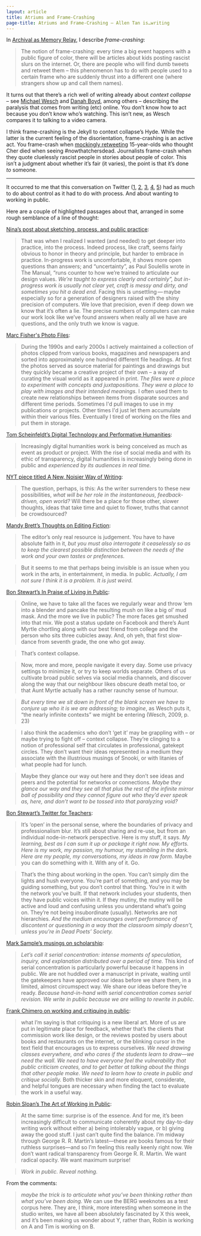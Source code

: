 ```yaml
---
layout: article
title: Atriums and Frame-Crashing
page-title: Atriums and Frame-Crashing – Allen Tan is…writing
---
```

In [Archival as Memory Relay](http://tanmade.com/writing/2013/05/05/archival-as-memory-relay.html), I describe *frame-crashing*:

> The notion of frame-crashing: every time a big event happens with a public figure of color, there will be articles about kids posting rascist slurs on the internet. Or, there are people who will find dumb tweets and retweet them – this phenomenon has to do with people used to a certain frame who are suddenly thrust into a different one (where strangers show up and call them names).

It turns out that there’s a rich well of writing already about *context collapse* – see [Michael Wesch](http://krex.k-state.edu/dspace/bitstream/handle/2097/6302/WeschEME2009.pdf) and [Danah Boyd](http://www.danah.org/papers/FacebookPrivacyTrainwreck.pdf), among others – describing the paralysis that comes from writing (etc) online. You don’t know how to act because you don’t know who’s watching. This isn’t new, as Wesch compares it to talking to a video camera.

I think frame-crashing is the Jekyll to context collapse’s Hyde. While the latter is the current feeling of the disorientation, frame-crashing is an active act. You frame-crash when [mockingly retweeting](http://blogs.wsj.com/speakeasy/2013/04/08/margaret-thatcher-hashtag-confuses-cher-fans/) 15-year-olds who thought Cher died when seeing #nowthatchersdead. Journalists frame-crash when they quote cluelessly rascist people in stories about people of color. This isn’t a judgment about whether it’s  fair (it varies), the point is that it’s done *to* someone.

---

It occurred to me that this conversation on Twitter ([1](https://twitter.com/tealtan/status/338103264992178176), [2](https://twitter.com/tealtan/status/338141656236834816), [3](https://twitter.com/tealtan/status/338141978694930432), [4](https://twitter.com/tealtan/status/338142263521714176), [5](https://twitter.com/unthinkingly/status/338336373218086912)) had as much to do about control as it had to do with process. And about wanting to working in public.

Here are a couple of highlighted passages about that, arranged in some rough semblance of a line of thought:

[Nina’s post about sketching, process, and public practice](http://typographica.org/reports/sketching-out-of-my-comfort-zone-a-type-design-experiment/):

> That was when I realized I wanted (and needed) to get deeper into practice, into the process. Indeed process, like craft, seems fairly obvious to honor in theory and principle, but harder to embrace in practice. In-progress work is uncomfortable, it shows more open questions than answers; and “uncertainty”, as Paul Soulellis wrote in The Manual, “runs counter to how we’re trained to articulate our design values. *We’re taught to express clearly and certainly”, but in-progress work is usually not clear yet, craft is messy and dirty, and sometimes you hit a dead end.* Facing this is unsettling — maybe especially so for a generation of designers raised with the shiny precision of computers. We love that precision, even if deep down we know that it’s often a lie. The precise numbers of computers can make our work look like we’ve found answers when really all we have are questions, and the only truth we know is vague.

[Marc Fisher's Photo Files](https://pinboard.in/u:tealtan/b:de57eba6d6cd):

> During the 1990s and early 2000s I actively maintained a collection of photos clipped from various books, magazines and newspapers and sorted into approximately one hundred different file headings. At first the photos served as source material for paintings and drawings but they quickly became a creative project of their own – a way of curating the visual world as it appeared in print. *The files were a place to experiment with concepts and juxtapositions. They were a place to play with images and their intended meanings.* I often used them to create new relationships between items from disparate sources and different time periods. Sometimes I'd pull images to use in my publications or projects. Other times I'd just let them accumulate within their various files. Eventually I tired of working on the files and put them in storage.

[Tom Scheinfeldt’s Digital Technology and Performative Humanities](https://pinboard.in/u:tealtan/b:af39e413b36a):

> Increasingly digital humanities work is being conceived as much as event as product or project. With the rise of social media and with its ethic of transparency, digital humanities is increasingly being done in public and *experienced by its audiences in real time.*

[NYT piece titled A New, Noisier Way of Writing](http://www.nytimes.com/2012/02/25/us/25iht-currents25.html):

> The question, perhaps, is this: As the writer surrenders to these new possibilities, *what will be her role in the instantaneous, feedback-driven, open world?* Will there be a place for those other, slower thoughts, ideas that take time and quiet to flower, truths that cannot be crowdsourced?

[Mandy Brett’s Thoughts on Editing Fiction](https://pinboard.in/u:tealtan/b:1be1c9f15971):

> The editor’s only real resource is judgement. You have to have absolute faith in it, *but you must also interrogate it ceaselessly so as to keep the clearest possible distinction between the needs of the work and your own tastes or preferences.*

> But it seems to me that perhaps being invisible is an issue when you work in the arts, in entertainment, in media. In public. *Actually, I am not sure I think it is a problem. It is just weird.*

[Bon Stewart’s In Praise of Living in Public](http://theory.cribchronicles.com/2012/10/04/in-praise-of-living-in-public/):

> Online, we have to take all the faces we regularly wear and throw ‘em into a blender and pancake the resulting mush on like a big ol’ mud mask. And the more we live in public? The more faces get smushed into that mix. We post a status update on Facebook and there’s Aunt Myrtle chortling along with our best friend from college and the person who sits three cubicles away. And, oh yeh, that first slow-dance from seventh grade, the one who got away.

> That’s context collapse.

> Now, more and more, people navigate it every day. Some use privacy settings to minimize it, or try to keep worlds separate. Others of us cultivate broad public selves via social media channels, and discover along the way that our neighbour likes obscure death metal too, or that Aunt Myrtle actually has a rather raunchy sense of humour.

> *But every time we sit down in front of the blank screen we have to conjure up who it is we are addressing; to imagine*, as Wesch puts it, “the nearly infinite contexts” we might be entering (Wesch, 2009, p. 23)

> I also think the academics who don’t ‘get it’ may be grappling with – or maybe trying to fight off – context collapse. They’re clinging to a notion of professional self that circulates in professional, gatekept circles. They don’t want their ideas represented in a medium they associate with the illustrious musings of Snooki, or with litanies of what people had for lunch.

> Maybe they glance our way out here and they don’t see ideas and peers and the potential for networks or connections. *Maybe they glance our way and they see all that plus the rest of the infinite mirror ball of possibility and they cannot figure out who they’d ever speak as, here, and don’t want to be tossed into that paralyzing void?*

[Bon Stewart’s Twitter for Teachers](https://pinboard.in/u:tealtan/b:ae7e196f6e45):

> It’s ‘open’ in the personal sense, where the boundaries of privacy and professionalism blur. It’s still about sharing and re-use, but from an individual node-in-network perspective. Here is my stuff, it says. *My learning, best as I can sum it up or package it right now. My efforts. Here is my work, my passion, my humour, my stumbling in the dark. Here are my people, my conversations, my ideas in raw form.* Maybe you can do something with it. With any of it. Go.

> That’s the thing about working in the open. You can’t simply dim the lights and hush everyone. You’re part of something, and you may be guiding something, but you don’t control that thing. You’re in it with the network you’ve built. If that network includes your students, then they have public voices within it. If they mutiny, the mutiny will be active and loud and confusing unless you understand what’s going on. They’re not being insubordinate (usually). Networks are not hierarchies. *And the medium encourages overt performance of discontent or questioning in a way that the classroom simply doesn’t, unless you’re in Dead Poets’ Society.*

[Mark Sample’s musings on scholarship](https://pinboard.in/u:tealtan/b:277e9e51de8e):

> *Let’s call it serial concentration: intense moments of speculation, inquiry, and explanation distributed over a period of time.* This kind of serial concentration is particularly powerful because it happens in public. We are not huddled over a manuscript in private, waiting until the gatekeepers have approved our ideas before we share them, in a limited, almost circumspect way. We share our ideas before they’re ready. *Because hand-in-hand with serial concentration comes serial revision. We write in public because we are willing to rewrite in public.*

[Frank Chimero on working and critiquing in public](http://frankchimero.com/writing/2011/the-wall/):

> what I’m saying is that critiquing is a new liberal art. More of us are put in legitimate place for feedback, whether that’s the clients that commission work like design, or the reviews posted by users about books and restaurants on the internet, or the blinking cursor in the text field that encourages us to express ourselves. *We need drawing classes everywhere, and who cares if the students learn to draw—we need the wall. We need to have everyone feel the vulnerability that public criticism creates, and to get better at talking about the things that other people make. We need to learn how to create in public and critique socially.* Both thicker skin and more eloquent, considerate, and helpful tongues are necessary when finding the tact to evaluate the work in a useful way.

[Robin Sloan’s The Art of Working in Public](http://snarkmarket.com/2011/7189):

> At the same time: surprise is of the essence. And for me, it’s been increasingly difficult to communicate coherently about my day-to-day writing work without either a) being intolerably vague, or b) giving away the good stuff. I just can’t quite find the balance. I’m midway through George R. R. Martin’s latest—these are books famous for their ruthless surprises—and so I’m feeling this really keenly right now. We don’t want radical transparency from George R. R. Martin. We want radical opacity. We want maximum surprise!

> *Work in public. Reveal nothing.*

From the comments:

> *maybe the trick is to articulate what you’ve been thinking rather than what you’ve been doing.* We can use the BERG weeknotes as a test corpus here. They are, I think, more interesting when someone in the studio writes, we have all been absolutely fascinated by X this week, and it’s been making us wonder about Y, rather than, Robin is working on A and Tim is working on B.